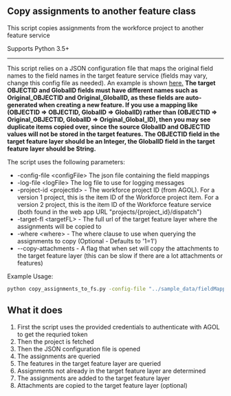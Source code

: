 ## Copy assignments to another feature class

This script copies assignments from the workforce project to another feature service

Supports Python 3.5+

----

This script relies on a JSON configuration file that maps the original field names to the field names in the target feature service (fields may vary, change this config file as needed). An example is shown [here.](sample_data/fieldMappings.json) **The target OBJECTID and GlobalID fields must have different names such as Original_OBJECTID and Original_GlobalID, as these fields are auto-generated when creating a new feature. If you use a mapping like (OBJECTID => OBJECTID, GlobalID => GlobalID) rather than (OBJECTID => Original_OBJECTID, GlobalID => Original_Global_ID), then you may see duplicate items copied over, since the source GlobalID and OBJECTID values will not be stored in the target features. The OBJECTID field in the target feature layer should be an Integer, the GlobalID field in the target feature layer should be String.**

The script uses the following parameters:

- -config-file \<configFile\> The json file containing the field mappings
- -log-file \<logFile\> The log file to use for logging messages
- -project-id \<projectId\> - The workforce project ID (from AGOL). For a version 1 project, this is the item ID of the Workforce project item. For a version 2 project, this is the item ID of the Workforce feature service (both found in the web app URL "projects/{project_id}/dispatch")
- -target-fl \<targetFL\> - The full url of the target feature layer where the assignments will be copied to
- -where \<where\> - The where clause to use when querying the assignments to copy (Optional - Defaults to '1=1')
- --copy-attachments - A flag that when set will copy the attachments to the target feature layer (this can be slow if there are a lot attachments or features)

Example Usage:
```bash
python copy_assignments_to_fs.py -config-file "../sample_data/fieldMappings.json" -u username -p password -org "https://<org>.maps.arcgis.com" -target-fl "http://services.arcgis.com/<server>/arcgis/rest/services/AssignmentsArchives/FeatureServer/0" -where "1=1" -project-id "038a1926d2d741dc8acabefd5b2cc5d3" -log-file "log.txt" --copy-attachments
```

## What it does

 1. First the script uses the provided credentials to authenticate with AGOL to get the requried token
 2. Then the project is fetched
 3. Then the JSON configuration file is opened
 4. The assignments are queried
 5. The features in the target feature layer are queried
 6. Assignments not already in the target feature layer are determined
 7. The assignments are added to the target feature layer
 8. Attachments are copied to the target feature layer (optional)
